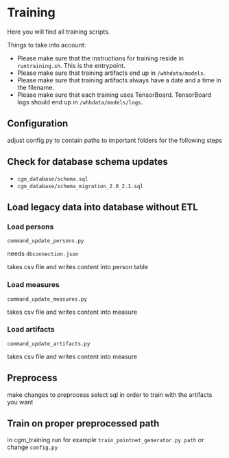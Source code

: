 # Training

Here you will find all training scripts.

Things to take into account:

- Please make sure that the instructions for training reside in `runtraining.sh`. This is the entrypoint.
- Please make sure that training artifacts end up in `/whhdata/models`.
- Please make sure that training artifacts always have a date and a time in the filename.
- Please make sure that each training uses TensorBoard. TensorBoard logs should end up in `/whhdata/models/logs`.

## Configuration

adjust config.py to contain paths to important folders for the following steps

## Check for database schema updates

- `cgm_database/schema.sql`
- `cgm_database/schema_migration_2.0_2.1.sql`

## Load legacy data into database without ETL

### Load persons

`command_update_persons.py`

needs `dbconnection.json`

takes csv file and writes content into person table

### Load measures

`command_update_measures.py`

takes csv file and writes content into measure

### Load artifacts

`command_update_artifacts.py`

takes csv file and writes content into measure

## Preprocess

make changes to preprocess select sql in order to train with the artifacts you want

## Train on proper preprocessed path

in cgm_training run for example `train_pointnet_generator.py path` or change `config.py`
